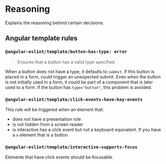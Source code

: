 # Reasoning
Explains the reasoning behind certain decisions.

## Angular template rules

### `@angular-eslint/template/button-has-type: error`
> Ensures that a button has a valid type specified

When a button does not have a type, it defaults to `submit`. If this button is placed in a form, could trigger an unexpected submit. Even when the button is not initially used in a form, it could be part of a component that is later used to a form. If the button has `type="button"`, this problem is avoided. 

### `@angular-eslint/template/click-events-have-key-events`
This rule will be triggered when an element that:
- does not have a presentation role
- is not hidden from a screen reader
- is interactive
has a click event but not a keyboard equivalent. If you have a `a` element that is a button

### `@angular-eslint/template/interactive-supports-focus`
Elements that have click events should be focusable. 
